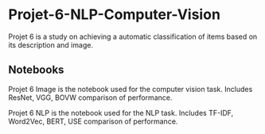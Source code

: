 # Projet-6-NLP-Computer-Vision
Projet 6 is a study on achieving a automatic classification of items based on its description and image.

## Notebooks
Projet 6 Image is the notebook used for the computer vision task. Includes ResNet, VGG, BOVW comparison of performance.

Projet 6 NLP is the notebook used for the NLP task. Includes TF-IDF, Word2Vec, BERT, USE comparison of performance.

